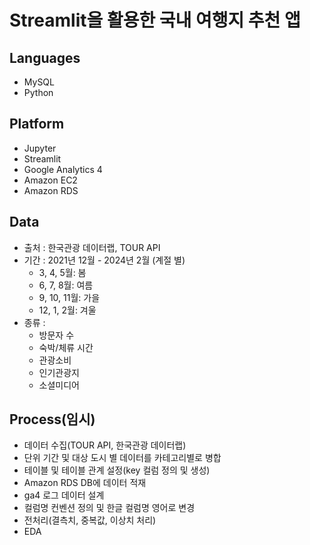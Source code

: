 # Streamlit을 활용한 국내 여행지 추천 앱
## Languages
- MySQL
- Python
## Platform
- Jupyter
- Streamlit
- Google Analytics 4
- Amazon EC2
- Amazon RDS
## Data
- 출처 : 한국관광 데이터랩, TOUR API
- 기간 : 2021년 12월 - 2024년 2월 (계절 별)
  - 3, 4, 5월: 봄
  - 6, 7, 8월: 여름
  - 9, 10, 11월: 가을
  - 12, 1, 2월: 겨울
- 종류 :
  - 방문자 수
  - 숙박/체류 시간
  - 관광소비
  - 인기관광지
  - 소셜미디어
## Process(임시)
- 데이터 수집(TOUR API, 한국관광 데이터랩)
- 단위 기간 및 대상 도시 별 데이터를 카테고리별로 병합
- 테이블 및 테이블 관계 설정(key 컬럼 정의 및 생성)
- Amazon RDS DB에 데이터 적재
- ga4 로그 데이터 설계
- 컬럼명 컨벤션 정의 및 한글 컬럼명 영어로 변경
- 전처리(결측치, 중복값, 이상치 처리)
- EDA

